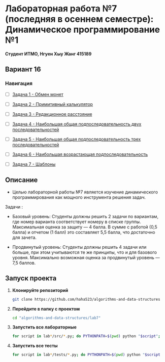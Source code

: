 # Лабораторная работа №7 (последняя в осеннем семестре): Динамическое программирование №1

**Студент ИТМО,  Нгуен Хыу Жанг  415189**  

## Вариант 16

### Навигация

- [ ] [Задача 1 - Обмен монет](https://github.com/haha523/algorithms-and-data-structures/blob/fe3c7c3bc62e468e2e451dc52847b593dcfb2196/lab6/task%201/README.md)
- [ ] [Задача 2 - Примитивный калькулятор](https://github.com/haha523/algorithms-and-data-structures/blob/fe3c7c3bc62e468e2e451dc52847b593dcfb2196/lab6/task%202/README.md)
- [ ] [Задача 3 - Редакционное расстояние](https://github.com/haha523/algorithms-and-data-structures/blob/fe3c7c3bc62e468e2e451dc52847b593dcfb2196/lab6/task%203/README.md)
- [ ] [Задача 4 - Наибольшая общая подпоследовательность двух последовательностей](https://github.com/haha523/algorithms-and-data-structures/blob/fe3c7c3bc62e468e2e451dc52847b593dcfb2196/lab6/task%204/README.md)
- [ ] [Задача 5 - Наибольшая общая подпоследовательность трех последовательностей](https://github.com/haha523/algorithms-and-data-structures/blob/fe3c7c3bc62e468e2e451dc52847b593dcfb2196/lab6/task%205/README.md)
- [ ] [Задача 6 - Наибольшая возрастающая подпоследовательность](https://github.com/haha523/algorithms-and-data-structures/blob/fe3c7c3bc62e468e2e451dc52847b593dcfb2196/lab6/task%206/README.md)
- [ ] [Задача 7 - Шаблоны](https://github.com/haha523/algorithms-and-data-structures/blob/fe3c7c3bc62e468e2e451dc52847b593dcfb2196/lab6/task%207/README.md)



## Описание

- Целью лабораторной работы №7 является изучение динамического программирования как мощного инструмента решения задач.

Задачи :

- Базовый уровень: Студенты должны решить 2 задачи по вариантам, где номер варианта соответствует номеру в списке группы. Максимальная оценка за защиту — 4 балла. В сумме с работой (0,5 балла) и отчетом (1 балл) это составляет 5,5 балла, что достаточно для зачета.

- Продвинутый уровень: Студенты должны решить 4 задачи или больше, при этом учитываются те же принципы, что и для базового уровня. Максимально возможная оценка за продвинутый уровень — 7,5 баллов.

## Запуск проекта


1. **Клонируйте репозиторий**
   ```bash
   git clone https://github.com/haha523/algorithms-and-data-structures.git
   ```
2. **Перейдите в папку с проектом**
   ```bash
   cd "algorithms-and-data-structures/lab7"
   ```
3. **Запустить все лабораторные**
    ```bash
    for script in lab*/src/*.py; do PYTHONPATH=$(pwd) python "$script"; done
   ```
4. **Запустить все тесты**
   ```bash
   for script in lab*/tests/*.py; do PYTHONPATH=$(pwd) python "$script"; done
   ```




